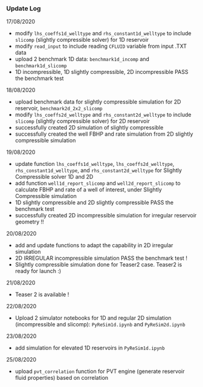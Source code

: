 ### Update Log

17/08/2020
* modify `lhs_coeffs1d_welltype` and `rhs_constant1d_welltype` to include `slicomp` (slightly compressible solver) for 1D reservoir
* modify `read_input` to include reading `CFLUID` variable from input .TXT data
* upload 2 benchmark 1D data: `benchmark1d_incomp` and `benchmark1d_slicomp`
* 1D incompressible, 1D slightly compressible, 2D incompressible PASS the benchmark test

18/08/2020
* upload benchmark data for slightly compressible simulation for 2D reservoir, `benchmark2d_2x2_slicomp`
* modify `lhs_coeffs2d_welltype` and `rhs_constant2d_welltype` to include `slicomp` (slightly compressible solver) for 2D reservoir
* successfully created 2D simulation of slightly compressible
* successfully created the well FBHP and rate simulation from 2D slightly compressible simulation

19/08/2020
* update function `lhs_coeffs1d_welltype`, `lhs_coeffs2d_welltype`, `rhs_constant1d_welltype`, and `rhs_constant2d_welltype` for Slightly Compressible solver 1D and 2D
* add function `well1d_report_slicomp` and `well2d_report_slicomp` to calculate FBHP and rate of a well of interest, under Slightly Compressible simulation
* 1D slightly compressible and 2D slightly compressible PASS the benchmark test
* successfully created 2D incompressible simulation for irregular reservoir geometry !!

20/08/2020
* add and update functions to adapt the capability in 2D irregular simulation
* 2D IRREGULAR incompressible simulation PASS the benchmark test !
* Slightly compressible simulation done for Teaser2 case. Teaser2 is ready for launch :)

21/08/2020
* Teaser 2 is available !

22/08/2020
* Upload 2 simulator notebooks for 1D and regular 2D simulation (incompressible and slicomp): `PyReSim1d.ipynb` and `PyReSim2d.ipynb`

23/08/2020
* add simulation for elevated 1D reservoirs in `PyReSim1d.ipynb`

25/08/2020
* upload `pvt_correlation` function for PVT engine (generate reservoir fluid properties) based on correlation
